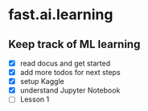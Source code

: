 # fast.ai.learning
## Keep track of ML learning

- [x] read docus and get started
- [x] add more todos for next steps
- [x] setup Kaggle
- [x] understand Jupyter Notebook
- [ ] Lesson 1
